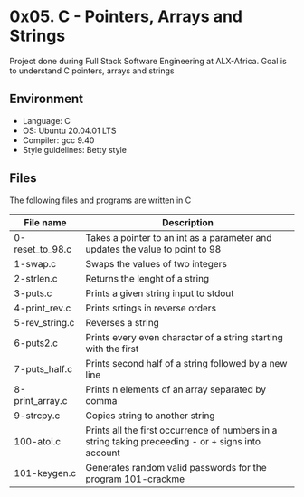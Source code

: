 # 0x05. C - Pointers, Arrays and Strings
Project done during Full Stack Software Engineering at ALX-Africa. Goal is to understand C pointers, arrays and strings

## Environment
* Language: C
* OS: Ubuntu 20.04.01 LTS
* Compiler: gcc 9.40
* Style guidelines: Betty style

## Files
The following files and programs are written in C

File name | Description
 --- | ---
 0-reset_to_98.c | Takes a pointer to an int as a parameter and updates the value to point to 98
 1-swap.c | Swaps the values of two integers
 2-strlen.c | Returns the lenght of a string
 3-puts.c | Prints a given string input to stdout
 4-print_rev.c | Prints srtings in reverse orders
 5-rev_string.c | Reverses a string
 6-puts2.c | Prints every even character of a string starting with the first
 7-puts_half.c | Prints second half of a string followed by a new line
 8-print_array.c | Prints n elements of an array separated by comma
 9-strcpy.c | Copies string to another string
 100-atoi.c | Prints all the first occurrence of numbers in a string taking preceeding - or + signs into account
 101-keygen.c | Generates random valid passwords for the program 101-crackme
